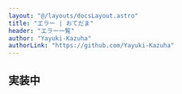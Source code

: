 ```yaml
---
layout: "@/layouts/docsLayout.astro"
title: "エラー | おてだま"
header: "エラー一覧"
author: "Yayuki-Kazuha"
authorLink: "https://github.com/Yayuki-Kazuha"
---
```

## 実装中
